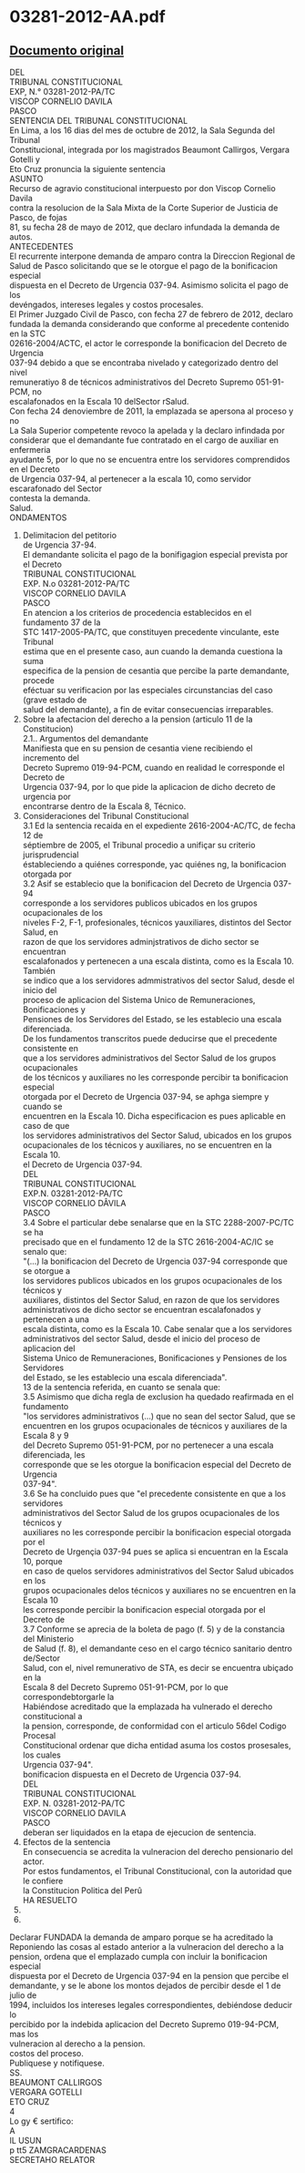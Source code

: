 
03281-2012-AA.pdf
=================
  
[Documento original](https://tc.gob.pe/jurisprudencia/2012/03281-2012-AA.pdf)  
---  
DEL  
TRIBUNAL CONSTITUCIONAL  
EXP, N.° 03281-2012-PA/TC  
VISCOP CORNELIO DAVILA  
PASCO  
SENTENCIA DEL TRIBUNAL CONSTITUCIONAL  
En Lima, a los 16 dias del mes de octubre de 2012, la Sala Segunda del Tribunal  
Constitucional, integrada por los magistrados Beaumont Callirgos, Vergara Gotelli y  
Eto Cruz pronuncia la siguiente sentencia  
ASUNTO  
Recurso de agravio constitucional interpuesto por don Viscop Cornelio Davila  
contra la resolucion de la Sala Mixta de la Corte Superior de Justicia de Pasco, de fojas  
81, su fecha 28 de mayo de 2012, que declaro infundada la demanda de autos.  
ANTECEDENTES  
El recurrente interpone demanda de amparo contra la Direccion Regional de  
Salud de Pasco solicitando que se le otorgue el pago de la bonificacion especial  
dispuesta en el Decreto de Urgencia 037-94. Asimismo solicita el pago de los  
devéngados, intereses legales y costos procesales.  
El Primer Juzgado Civil de Pasco, con fecha 27 de febrero de 2012, declaro  
fundada la demanda considerando que conforme al precedente contenido en la STC  
02616-2004/ACTC, el actor le corresponde la bonificacion del Decreto de Urgencia  
037-94 debido a que se encontraba nivelado y categorizado dentro del nivel  
remuneratiyo 8 de técnicos administrativos del Decreto Supremo 051-91-PCM, no  
escalafonados en la Escala 10 delSector rSalud.  
Con fecha 24 denoviembre de 2011, la emplazada se apersona al proceso y no  
La Sala Superior competente revoco la apelada y la declaro infindada por  
considerar que el demandante fue contratado en el cargo de auxiliar en enfermeria  
ayudante 5, por lo que no se encuentra entre los servidores comprendidos en el Decreto  
de Urgencia 037-94, al pertenecer a la escala 10, como servidor escarafonado del Sector  
contesta la demanda.  
Salud.  
ONDAMENTOS  
1. Delimitacion del petitorio  
de Urgencia 37-94.  
El demandante solicita el pago de la bonifigagion especial prevista por el Decreto  
TRIBUNAL CONSTITUCIONAL  
EXP. N.o 03281-2012-PA/TC  
VISCOP CORNELIO DAVILA  
PASCO  
En atencion a los criterios de procedencia establecidos en el fundamento 37 de la  
STC 1417-2005-PA/TC, que constituyen precedente vinculante, este Tribunal  
estima que en el presente caso, aun cuando la demanda cuestiona la suma  
especifica de la pension de cesantia que percibe la parte demandante, procede  
eféctuar su verificacion por las especiales circunstancias del caso (grave estado de  
salud del demandante), a fin de evitar consecuencias irreparables.  
2. Sobre la afectacion del derecho a la pension (articulo 11 de la Constitucion)  
2.1.. Argumentos del demandante  
Manifiesta que en su pension de cesantia viene recibiendo el incremento del  
Decreto Supremo 019-94-PCM, cuando en realidad le corresponde el Decreto de  
Urgencia 037-94, por lo que pide la aplicacion de dicho decreto de urgencia por  
encontrarse dentro de la Escala 8, Técnico.  
3. Consideraciones del Tribunal Constitucional  
3.1 Ed la sentencia recaida en el expediente 2616-2004-AC/TC, de fecha 12 de  
séptiembre de 2005, el Tribunal procedio a unifiçar su criterio jurisprudencial  
éstableciendo a quiénes corresponde, yac quiénes ng, la bonificacion otorgada por  
3.2 Asif se establecio que la bonificacion del Decreto de Urgencia 037-94  
corresponde a los servidores publicos ubicados en los grupos ocupacionales de los  
niveles F-2, F-1, profesionales, técnicos yauxiliares, distintos del Sector Salud, en  
razon de que los servidores adminjstrativos de dicho sector se encuentran  
escalafonados y pertenecen a una escala distinta, como es la Escala 10. También  
se indico que a los servidores admmistrativos del sector Salud, desde el inicio del  
proceso de aplicacion del Sistema Unico de Remuneraciones, Bonificaciones y  
Pensiones de los Servidores del Estado, se les establecio una escala diferenciada.  
De los fundamentos transcritos puede deducirse que el precedente consistente en  
que a los servidores administrativos del Sector Salud de los grupos ocupacionales  
de los técnicos y auxiliares no les corresponde percibir ta bonificacion especial  
otorgada por el Decreto de Urgencia 037-94, se aphga siempre y cuando se  
encuentren en la Escala 10. Dicha especificacion es pues aplicable en caso de que  
los servidores administrativos del Sector Salud, ubicados en los grupos  
ocupacionales de los técnicos y auxiliares, no se encuentren en la Escala 10.  
el Decreto de Urgencia 037-94.  
DEL  
TRIBUNAL CONSTITUCIONAL  
EXP.N. 03281-2012-PA/TC  
VISCOP CORNELIO DÂVILA  
PASCO  
3.4 Sobre el particular debe senalarse que en la STC 2288-2007-PC/TC se ha  
precisado que en el fundamento 12 de la STC 2616-2004-AC/IC se senalo que:  
"(...) la bonificacion del Decreto de Urgencia 037-94 corresponde que se otorgue a  
los servidores publicos ubicados en los grupos ocupacionales de los técnicos y  
auxiliares, distintos del Sector Salud, en razon de que los servidores  
administrativos de dicho sector se encuentran escalafonados y pertenecen a una  
escala distinta, como es la Escala 10. Cabe senalar que a los servidores  
administrativos del sector Salud, desde el inicio del proceso de aplicacion del  
Sistema Unico de Remuneraciones, Bonificaciones y Pensiones de los Servidores  
del Estado, se les establecio una escala diferenciada".  
13 de la sentencia referida, en cuanto se senala que:  
3.5 Asimismo que dicha regla de exclusion ha quedado reafirmada en el fundamento  
"los servidores administrativos (...) que no sean del sector Salud, que se  
encuentren en los grupos ocupacionales de técnicos y auxiliares de la Escala 8 y 9  
del Decreto Supremo 051-91-PCM, por no pertenecer a una escala diferenciada, les  
corresponde que se les otorgue la bonificacion especial del Decreto de Urgencia  
037-94".  
3.6 Se ha concluido pues que "el precedente consistente en que a los servidores  
administrativos del Sector Salud de los grupos ocupacionales de los técnicos y  
auxiliares no les corresponde percibir la bonificacion especial otorgada por el  
Decreto de Urgençia 037-94 pues se aplica si encuentran en la Escala 10, porque  
en caso de quelos servidores administrativos del Sector Salud ubicados en los  
grupos ocupacionales delos técnicos y auxiliares no se encuentren en la Escala 10  
les corresponde percibir la bonificacion especial otorgada por el Decreto de  
3.7 Conforme se aprecia de la boleta de pago (f. 5) y de la constancia del Ministerio  
de Salud (f. 8), el demandante ceso en el cargo técnico sanitario dentro de/Sector  
Salud, con el, nivel remunerativo de STA, es decir se encuentra ubiçado en la  
Escala 8 del Decreto Supremo 051-91-PCM, por lo que correspondebtorgarle la  
Habiéndose acreditado que la emplazada ha vulnerado el derecho constitucional a  
la pension, corresponde, de conformidad con el articulo 56del Codigo Procesal  
Constitucional ordenar que dicha entidad asuma los costos prosesales, los cuales  
Urgencia 037-94".  
bonificacion dispuesta en el Decreto de Urgencia 037-94.  
DEL  
TRIBUNAL CONSTITUCIONAL  
EXP. N. 03281-2012-PA/TC  
VISCOP CORNELIO DAVILA  
PASCO  
deberan ser liquidados en la etapa de ejecucion de sentencia.  
4. Efectos de la sentencia  
En consecuencia se acredita la vulneracion del derecho pensionario del actor.  
Por estos fundamentos, el Tribunal Constitucional, con la autoridad que le confiere  
la Constitucion Politica del Perû  
HA RESUELTO  
1.  
2.  
Declarar FUNDADA la demanda de amparo porque se ha acreditado la  
Reponiendo las cosas al estado anterior a la vulneracion del derecho a la  
pension, ordena que el emplazado cumpla con incluir la bonificacion especial  
dispuesta por el Decreto de Urgencia 037-94 en la pension que percibe el  
demandante, y se le abone los montos dejados de percibir desde el 1 de julio de  
1994, incluidos los intereses legales correspondientes, debiéndose deducir lo  
percibido por la indebida aplicacion del Decreto Supremo 019-94-PCM, mas los  
vulneracion al derecho a la pension.  
costos del proceso.  
Publiquese y notifiquese.  
SS.  
BEAUMONT CALLIRGOS  
VERGARA GOTELLI  
ETO CRUZ  
4  
Lo gy € sertifico:  
A  
IL USUN  
p tt5 ZAMGRACARDENAS  
SECRETAHO RELATOR